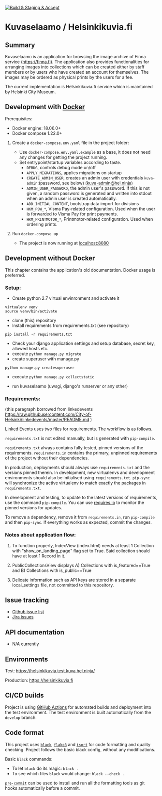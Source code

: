 [![Build & Staging & Accept](https://github.com/City-of-Helsinki/kuvaselaamo/actions/workflows/staging.yml/badge.svg)](https://github.com/City-of-Helsinki/kuvaselaamo/actions/workflows/staging.yml)

# Kuvaselaamo / Helsinkikuvia.fi

## Summary

Kuvaselaamo is an application for browsing the image archive of Finna service (https://finna.fi). The application also
provides functionalities for arranging images into collections which can be created either by staff members or by
users who have created an account for themselves. The images may be ordered as physical prints by the users for a fee.

The current implementation is Helsinkikuvia.fi service which is maintained by Helsinki City Museum.

## Development with [Docker](https://docs.docker.com/)

Prerequisites:
* Docker engine: 18.06.0+
* Docker compose 1.22.0+

1. Create a `docker-compose.env.yaml` file in the project folder:
   * Use `docker-compose.env.yaml.example` as a base, it does not need any changes for getting the project running.
   * Set entrypoint/startup variables according to taste.
     * `DEBUG`, controls debug mode on/off 
     * `APPLY_MIGRATIONS`, applies migrations on startup
     * `CREATE_ADMIN_USER`, creates an admin user with credentials `kuva-admin`:(password, see below)
     (kuva-admin@hel.ninja)
     * `ADMIN_USER_PASSWORD`, the admin user's password. If this is not given, a random password is generated
     and written into stdout when an admin user is created automatically.
     * `ADD_INITIAL_CONTENT`, bootstrap data import for divisions
     * `HKM_PBW_*`, Visma Pay-related configuration. Used when the user is forwarded to Visma Pay for print payments.
     * `HKM_PRINTMOTOR_*`, Printmotor-related configuration. Used when ordering prints.

2. Run `docker-compose up`
    * The project is now running at [localhost:8080](http://localhost:8080)

## Development without Docker

This chapter contains the application's old documentation. Docker usage is preferred.

### Setup:

- Create python 2.7 virtual envinronment and activate it

```
virtualenv venv
source venv/bin/activate
```

- clone (this) repository
- Install requirements from requirements.txt (see repository)

```
pip install -r requirements.txt
```

- Check your django application settings and setup database, secret key, allowed hosts etc.
- execute `python manage.py migrate`
- create superuser with manage.py

```
python manage.py createsuperuser
```

- execute `python manage.py collectstatic`

- run kuvaselaamo (uwsgi, django's runserver or any other)

### Requirements:

(this paragraph borrowed from linkedevents https://raw.githubusercontent.com/City-of-Helsinki/linkedevents/master/README.md )

Linked Events uses two files for requirements. The workflow is as follows.

`requirements.txt` is not edited manually, but is generated
with `pip-compile`.

`requirements.txt` always contains fully tested, pinned versions
of the requirements. `requirements.in` contains the primary, unpinned
requirements of the project without their dependencies.

In production, deployments should always use `requirements.txt`
and the versions pinned therein. In development, new virtualenvs
and development environments should also be initialised using
`requirements.txt`. `pip-sync` will synchronize the active
virtualenv to match exactly the packages in `requirements.txt`.

In development and testing, to update to the latest versions
of requirements, use the command `pip-compile`. You can
use [requires.io](https://requires.io) to monitor the
pinned versions for updates.

To remove a dependency, remove it from `requirements.in`,
run `pip-compile` and then `pip-sync`. If everything works
as expected, commit the changes.

### Notes about application flow:

1. To function properly, IndexView (index.html) needs at least 1 Collection with "show_on_landing_page" flag set to True. Said collection should have at least 1 Record in it.

2. PublicCollectionsView displays A) Collections with is_featured==True and B) Collections with is_public==True

3. Delicate information such as API keys are stored in a separate local_settings file, not committed to this repository.

## Issue tracking

* [Github issue list](https://github.com/City-of-Helsinki/kuvaselaamo/issues)
* [Jira issues](https://helsinkisolutionoffice.atlassian.net/projects/HEL/issues/?filter=allissues)


## API documentation

* N/A currently


## Environments
Test: https://helsinkikuvia.test.kuva.hel.ninja/

Production: https://helsinkikuvia.fi

## CI/CD builds

Project is using [GitHub Actions](https://github.com/City-of-Helsinki/kuvaselaamo/actions)
for automated builds and deployment into the test environment.
The test environment is built automatically from the `develop` branch.


## Code format

This project uses
[`black`](https://github.com/ambv/black),
[`flake8`](https://gitlab.com/pycqa/flake8) and
[`isort`](https://github.com/timothycrosley/isort)
for code formatting and quality checking. Project follows the basic
black config, without any modifications.

Basic `black` commands:

* To let `black` do its magic: `black .`
* To see which files `black` would change: `black --check .`

[`pre-commit`](https://pre-commit.com/) can be used to install and
run all the formatting tools as git hooks automatically before a
commit.
